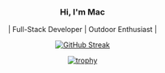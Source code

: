 <div align="center">

### Hi, I'm Mac

| Full-Stack Developer | Outdoor Enthusiast | 

[![GitHub Streak](https://streak-stats.demolab.com?user=Mac-ziis&theme=transparent&hide_border=true&date_format=M%20j%5B%2C%20Y%5D&mode=weekly)](https://git.io/streak-stats)

[![trophy](https://github-profile-trophy.vercel.app/?username=Mac-ziis)](https://github.com/ryo-ma/github-profile-trophy)

</div>
